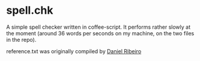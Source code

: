 spell.chk
=========

A simple spell checker written in coffee-script.
It performs rather slowly at the moment (around 36 words per seconds on my machine, on the two files in the repo).


reference.txt was originally compiled by [Daniel Ribeiro](https://github.com/danielribeiro/)
